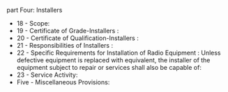 part Four: Installers

<ul>
			<li>18 - Scope: <ul>
			</ul></li>			<li>19 - Certificate of Grade-Installers : <ul>
			</ul></li>			<li>20 - Certificate of Qualification-Installers : <ul>
			</ul></li>			<li>21 - Responsibilities of Installers : <ul>
			</ul></li>			<li>22 - Specific Requirements for Installation of Radio Equipment : Unless defective equipment is replaced with equivalent, the installer of the equipment subject to repair or services shall also be capable of: <ul>
			</ul></li>			<li>23 - Service Activity: <ul>
			</ul></li>			<li>Five - Miscellaneous Provisions: <ul>
			</ul></li></ul>
